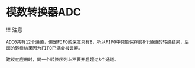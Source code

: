 # 模数转换器ADC

!!! 注意

    ADC0共有12个通道，但是FIFO的深度只有8，所以FIFO中只能保存前8个通道的转换结果，后面的转换结果因为FIFO已满会被丢弃。

    建议在应用时，同一个转换序列上不要开启超过8个通道。